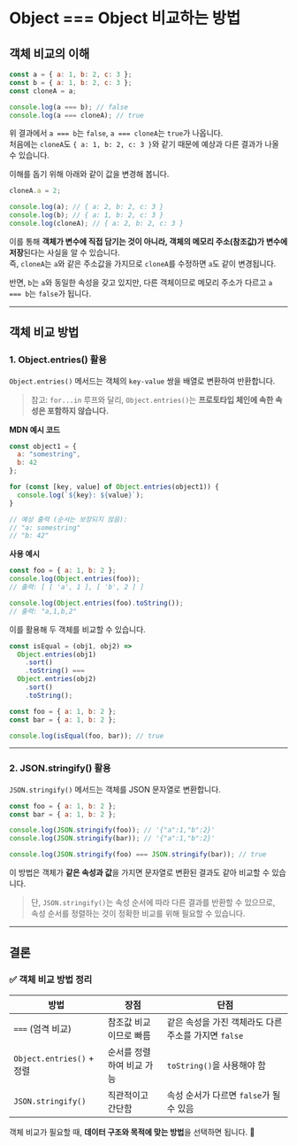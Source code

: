# Object === Object 비교하는 방법

## 객체 비교의 이해

```javascript
const a = { a: 1, b: 2, c: 3 };
const b = { a: 1, b: 2, c: 3 };
const cloneA = a;

console.log(a === b); // false
console.log(a === cloneA); // true
```

위 결과에서 `a === b`는 `false`, `a === cloneA`는 `true`가 나옵니다.  
처음에는 `cloneA`도 `{ a: 1, b: 2, c: 3 }`와 같기 때문에 예상과 다른 결과가 나올 수 있습니다.

이해를 돕기 위해 아래와 같이 값을 변경해 봅니다.

```javascript
cloneA.a = 2;

console.log(a); // { a: 2, b: 2, c: 3 }
console.log(b); // { a: 1, b: 2, c: 3 }
console.log(cloneA); // { a: 2, b: 2, c: 3 }
```

이를 통해 **객체가 변수에 직접 담기는 것이 아니라, 객체의 메모리 주소(참조값)가 변수에 저장**된다는 사실을 알 수 있습니다.  
즉, `cloneA`는 `a`와 같은 주소값을 가지므로 `cloneA`를 수정하면 `a`도 같이 변경됩니다.

반면, `b`는 `a`와 동일한 속성을 갖고 있지만, 다른 객체이므로 메모리 주소가 다르고 `a === b`는 `false`가 됩니다.

---

## 객체 비교 방법

### 1. Object.entries() 활용

`Object.entries()` 메서드는 객체의 `key-value` 쌍을 배열로 변환하여 반환합니다.

> 참고: `for...in` 루프와 달리, `Object.entries()`는 **프로토타입 체인에 속한 속성은 포함하지 않습니다.**

**MDN 예시 코드**

```javascript
const object1 = {
  a: "somestring",
  b: 42
};

for (const [key, value] of Object.entries(object1)) {
  console.log(`${key}: ${value}`);
}

// 예상 출력 (순서는 보장되지 않음):
// "a: somestring"
// "b: 42"
```

**사용 예시**

```javascript
const foo = { a: 1, b: 2 };
console.log(Object.entries(foo));
// 출력: [ [ 'a', 1 ], [ 'b', 2 ] ]

console.log(Object.entries(foo).toString());
// 출력: "a,1,b,2"
```

이를 활용해 두 객체를 비교할 수 있습니다.

```javascript
const isEqual = (obj1, obj2) =>
  Object.entries(obj1)
    .sort()
    .toString() ===
  Object.entries(obj2)
    .sort()
    .toString();

const foo = { a: 1, b: 2 };
const bar = { a: 1, b: 2 };

console.log(isEqual(foo, bar)); // true
```

---

### 2. JSON.stringify() 활용

`JSON.stringify()` 메서드는 객체를 JSON 문자열로 변환합니다.

```javascript
const foo = { a: 1, b: 2 };
const bar = { a: 1, b: 2 };

console.log(JSON.stringify(foo)); // '{"a":1,"b":2}'
console.log(JSON.stringify(bar)); // '{"a":1,"b":2}'

console.log(JSON.stringify(foo) === JSON.stringify(bar)); // true
```

이 방법은 객체가 **같은 속성과 값**을 가지면 문자열로 변환된 결과도 같아 비교할 수 있습니다.

> 단, `JSON.stringify()`는 속성 순서에 따라 다른 결과를 반환할 수 있으므로,  
> 속성 순서를 정렬하는 것이 정확한 비교를 위해 필요할 수 있습니다.

---

## 결론

### ✅ 객체 비교 방법 정리

| 방법                      | 장점                      | 단점                                                 |
| ------------------------- | ------------------------- | ---------------------------------------------------- |
| `===` (엄격 비교)         | 참조값 비교이므로 빠름    | 같은 속성을 가진 객체라도 다른 주소를 가지면 `false` |
| `Object.entries()` + 정렬 | 순서를 정렬하여 비교 가능 | `toString()`을 사용해야 함                           |
| `JSON.stringify()`        | 직관적이고 간단함         | 속성 순서가 다르면 `false`가 될 수 있음              |

객체 비교가 필요할 때, **데이터 구조와 목적에 맞는 방법**을 선택하면 됩니다. 🚀
